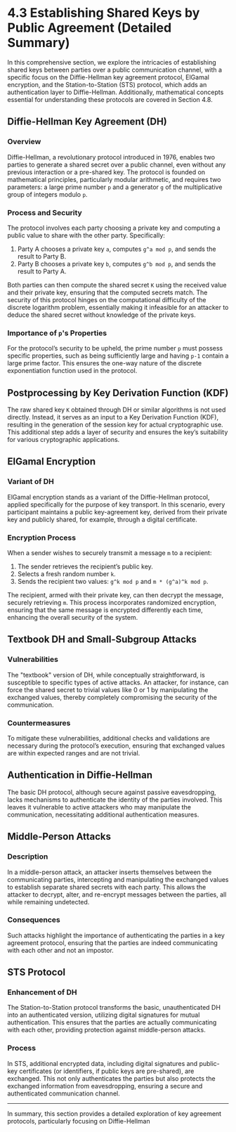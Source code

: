 # 4.3 Establishing Shared Keys by Public Agreement (Detailed Summary)

In this comprehensive section, we explore the intricacies of establishing shared keys between parties over a public communication channel, with a specific focus on the Diffie-Hellman key agreement protocol, ElGamal encryption, and the Station-to-Station (STS) protocol, which adds an authentication layer to Diffie-Hellman. Additionally, mathematical concepts essential for understanding these protocols are covered in Section 4.8.

## Diffie-Hellman Key Agreement (DH)

### Overview

Diffie-Hellman, a revolutionary protocol introduced in 1976, enables two parties to generate a shared secret over a public channel, even without any previous interaction or a pre-shared key. The protocol is founded on mathematical principles, particularly modular arithmetic, and requires two parameters: a large prime number `p` and a generator `g` of the multiplicative group of integers modulo `p`. 

### Process and Security

The protocol involves each party choosing a private key and computing a public value to share with the other party. Specifically:
1. Party A chooses a private key `a`, computes `g^a mod p`, and sends the result to Party B.
2. Party B chooses a private key `b`, computes `g^b mod p`, and sends the result to Party A.

Both parties can then compute the shared secret `K` using the received value and their private key, ensuring that the computed secrets match. The security of this protocol hinges on the computational difficulty of the discrete logarithm problem, essentially making it infeasible for an attacker to deduce the shared secret without knowledge of the private keys.

### Importance of `p`'s Properties

For the protocol’s security to be upheld, the prime number `p` must possess specific properties, such as being sufficiently large and having `p-1` contain a large prime factor. This ensures the one-way nature of the discrete exponentiation function used in the protocol.

## Postprocessing by Key Derivation Function (KDF)

The raw shared key `K` obtained through DH or similar algorithms is not used directly. Instead, it serves as an input to a Key Derivation Function (KDF), resulting in the generation of the session key for actual cryptographic use. This additional step adds a layer of security and ensures the key’s suitability for various cryptographic applications.

## ElGamal Encryption

### Variant of DH

ElGamal encryption stands as a variant of the Diffie-Hellman protocol, applied specifically for the purpose of key transport. In this scenario, every participant maintains a public key-agreement key, derived from their private key and publicly shared, for example, through a digital certificate.

### Encryption Process

When a sender wishes to securely transmit a message `m` to a recipient:
1. The sender retrieves the recipient’s public key.
2. Selects a fresh random number `k`.
3. Sends the recipient two values: `g^k mod p` and `m * (g^a)^k mod p`.

The recipient, armed with their private key, can then decrypt the message, securely retrieving `m`. This process incorporates randomized encryption, ensuring that the same message is encrypted differently each time, enhancing the overall security of the system.

## Textbook DH and Small-Subgroup Attacks

### Vulnerabilities

The "textbook" version of DH, while conceptually straightforward, is susceptible to specific types of active attacks. An attacker, for instance, can force the shared secret to trivial values like 0 or 1 by manipulating the exchanged values, thereby completely compromising the security of the communication.

### Countermeasures

To mitigate these vulnerabilities, additional checks and validations are necessary during the protocol’s execution, ensuring that exchanged values are within expected ranges and are not trivial.

## Authentication in Diffie-Hellman

The basic DH protocol, although secure against passive eavesdropping, lacks mechanisms to authenticate the identity of the parties involved. This leaves it vulnerable to active attackers who may manipulate the communication, necessitating additional authentication measures.

## Middle-Person Attacks

### Description

In a middle-person attack, an attacker inserts themselves between the communicating parties, intercepting and manipulating the exchanged values to establish separate shared secrets with each party. This allows the attacker to decrypt, alter, and re-encrypt messages between the parties, all while remaining undetected.

### Consequences

Such attacks highlight the importance of authenticating the parties in a key agreement protocol, ensuring that the parties are indeed communicating with each other and not an impostor.

## STS Protocol

### Enhancement of DH

The Station-to-Station protocol transforms the basic, unauthenticated DH into an authenticated version, utilizing digital signatures for mutual authentication. This ensures that the parties are actually communicating with each other, providing protection against middle-person attacks.

### Process

In STS, additional encrypted data, including digital signatures and public-key certificates (or identifiers, if public keys are pre-shared), are exchanged. This not only authenticates the parties but also protects the exchanged information from eavesdropping, ensuring a secure and authenticated communication channel.

---

In summary, this section provides a detailed exploration of key agreement protocols, particularly focusing on Diffie-Hellman
